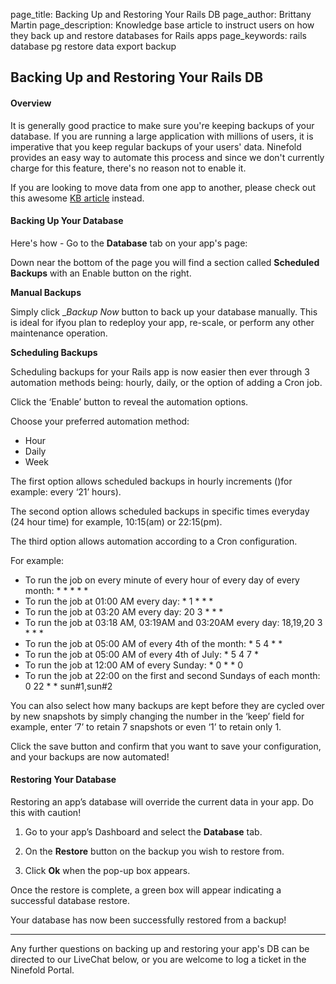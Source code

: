 page_title:       Backing Up and Restoring Your Rails DB
page_author:      Brittany Martin
page_description: Knowledge base article to instruct users on how they back up and restore databases for Rails apps
page_keywords:    rails database pg restore data export backup 

## Backing Up and Restoring Your Rails DB

#### Overview

It is generally good practice to make sure you're keeping backups of your database.  If you are running a large application with millions of users, it is imperative that you keep regular backups of your users' data. Ninefold provides an easy way to automate this process and since we don't currently charge for this feature, there's no reason not to enable it.

If you are looking to move data from one app to another, please check out this awesome [KB article](http://www.ninefold.com/docs/apps/exporting_and_importing_postgreSQL_data) instead. 

#### Backing Up Your Database

Here's how - Go to the __Database__ tab on your app's page:

Down near the bottom of the page you will find a section called __Scheduled Backups__ with an Enable button on the right. 

__Manual Backups__

Simply click __Backup Now_ button to back up your database manually. This is ideal for ifyou plan to redeploy your app, re-scale, or perform any other maintenance operation. 

__Scheduling Backups__

Scheduling backups for your Rails app is now easier then ever through 3 automation methods being: hourly, daily, or the option of adding a Cron job.

Click the ‘Enable’ button to reveal the automation options. 

Choose your preferred automation method:

* Hour
* Daily 
* Week

The first option allows scheduled backups in hourly increments ()for example: every ‘21’ hours).

The second option allows scheduled backups in specific times everyday (24 hour time) for example, 10:15(am) or 22:15(pm).

The third option allows automation according to a Cron configuration. 

For example:

* To run the job on every minute of every hour of every day of every month: * * * * *
* To run the job at 01:00 AM every day: * 1 * * *
* To run the job at 03:20 AM every day: 20 3 * * *
* To run the job at 03:18 AM, 03:19AM and 03:20AM every day: 18,19,20 3 * * *
* To run the job at 05:00 AM of every 4th of the month: * 5 4 * *
* To run the job at 05:00 AM of every 4th of July: * 5 4 7 *
* To run the job at 12:00 AM of every Sunday: * 0 * * 0
* To run the job at 22:00 on the first and second Sundays of each month: 0 22 * * sun#1,sun#2

You can also select how many backups are kept before they are cycled over by new snapshots by simply changing the number in the ‘keep’ field for example, enter ‘7’ to retain 7 snapshots or even ‘1’ to retain only 1.

Click the save button and confirm that you want to save your configuration, and your backups are now automated! 

#### Restoring Your Database

Restoring an app’s database will override the current data in your app. Do this with caution!

1. Go to your app’s Dashboard and select the __Database__ tab.

2. On the __Restore__ button on the backup you wish to restore from.

3. Click __Ok__ when the pop-up box appears. 

Once the restore is complete, a green box will appear indicating a successful database restore. 

Your database has now been successfully restored from a backup!

------------

Any further questions on backing up and restoring your app's DB can be directed to our LiveChat below, or you are welcome to log a ticket in the Ninefold Portal.